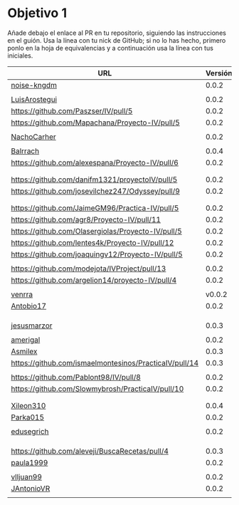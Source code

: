 # Objetivo 1

Añade debajo el enlace al PR en tu repositorio, siguiendo las instrucciones en
el guión. Usa la línea con tu nick de GitHub; si no lo
has hecho, primero ponlo en la hoja de equivalencias y a continuación usa la
línea con tus iniciales.

| URL                                        | Versión | Alcanzado |
|--------------------------------------------|---------|-----------|
| [noise-kngdm](https://github.com/noise-kngdm/music-matcher/pull/6) | 0.0.2 | |
| <!-- Enlace de Esturillo98 --> | | |
| [LuisArostegui](https://github.com/LuisArostegui/RealFoodRecipeCreator/pull/6) | 0.0.2 | ✓|
| https://github.com/Paszser/IV/pull/5 | 0.0.2 | ✓ |
| https://github.com/Mapachana/Proyecto-IV/pull/5 | 0.0.2 | ✓ |
| <!-- Enlace de eantoniocalo18 --> | | |
| [NachoCarher](https://github.com/NachoCarher/MyHams/pull/3)| 0.0.2 | |
| <!-- Enlace de C L A --> | | |
| [Balrrach](https://github.com/Balrrach/IV-Proyecto/pull/7) | 0.0.4 |✓ |
| https://github.com/alexespana/Proyecto-IV/pull/6 | 0.0.2 | ✓ |
| <!-- Enlace de Javierexmar --> | | |
| <!-- Enlace de MarinoFajardo --> | | |
| https://github.com/danifm1321/proyectoIV/pull/5 | 0.0.2 | |
| https://github.com/josevilchez247/Odyssey/pull/9 | 0.0.2 |✓ |
| <!-- Enlace de arguellesm --> | | |
| <!-- Enlace de DFolchA --> | | |
| https://github.com/JaimeGM96/Practica-IV/pull/5 | 0.0.2 | |
| https://github.com/agr8/Proyecto-IV/pull/11 | 0.0.2 |✓  |
| https://github.com/Olasergiolas/Proyecto-IV/pull/5 | 0.0.2 |✓ |
| https://github.com/lentes4k/Proyecto-IV/pull/12 | 0.0.2 |✓ |
| https://github.com/joaquingv12/Proyecto-IV/pull/5 | 0.0.2 |✓ |
| <!-- Enlace de gomares --> | | |
| https://github.com/modejota/IVProject/pull/13 | 0.0.2 | ✓ |
| https://github.com/argelion14/proyecto-IV/pull/4 |0.0.2 | |
| <!-- Enlace de juanmihdz --> | | |
| [venrra](https://github.com/venrra/apiTrainer/pull/7) | v0.0.2 |✓ |
| [Antobio17](https://github.com/Antobio17/IV/pull/5) | 0.0.2 | ✓ |
| <!-- Enlace de manujurado1 --> | | |
| <!-- Enlace de L C G J --> | | |
| <!-- Enlace de migueorg --> | | |
| [jesusmarzor](https://github.com/jesusmarzor/Proyecto-IV/pull/6) | 0.0.3 | ✓ |
| <!-- Enlace de francisco3207 --> | | |
| [amerigal](https://github.com/amerigal/proyecto_iv/pull/5) | 0.0.2 | |
| [Asmilex](https://github.com/Asmilex/IV/pull/6) | 0.0.3 |✓ |
| https://github.com/ismaelmontesinos/PracticaIV/pull/14 | 0.0.3 | |
| <!-- Enlace de morevi --> | | |
| https://github.com/Pablont98/IV/pull/8 | 0.0.2 | ✓ |
| https://github.com/Slowmybrosh/PracticaIV/pull/10 | 0.0.2 | |
| <!-- Enlace de sorozcov --> | | |
| <!-- Enlace de jlortega00 --> | | |
| [Xileon310](https://github.com/Xileon310/IV-Project/pull/12) | 0.0.4 | |
| [Parka015](https://github.com/Parka015/IV-Proyecto/pull/6) | 0.0.2 | |
| <!-- Enlace de edusegrich --> | | |
[edusegrich](https://github.com/edusegrich/OpoTests/pull/10) | 0.0.2 | |
| <!-- Enlace de LuisSS20 --> | | |
| <!-- Enlace de juanfran00 --> | | |
| <!-- Enlace de Albertotc99 --> | | |
| https://github.com/aleveji/BuscaRecetas/pull/4 | 0.0.3 | |
| [paula1999](https://github.com/paula1999/IV/pull/5) | 0.0.2 |✓ |
| <!-- Enlace de xCyal --> | | |
| [vlljuan99](https://github.com/vlljuan99/gasolinapp/pull/11) | 0.0.2 | ✓ |
| [JAntonioVR](https://github.com/JAntonioVR/IV-2021-2022/pull/8) | 0.0.2 |✓ |
| <!-- Enlace de pablozafra97 --> | | |
